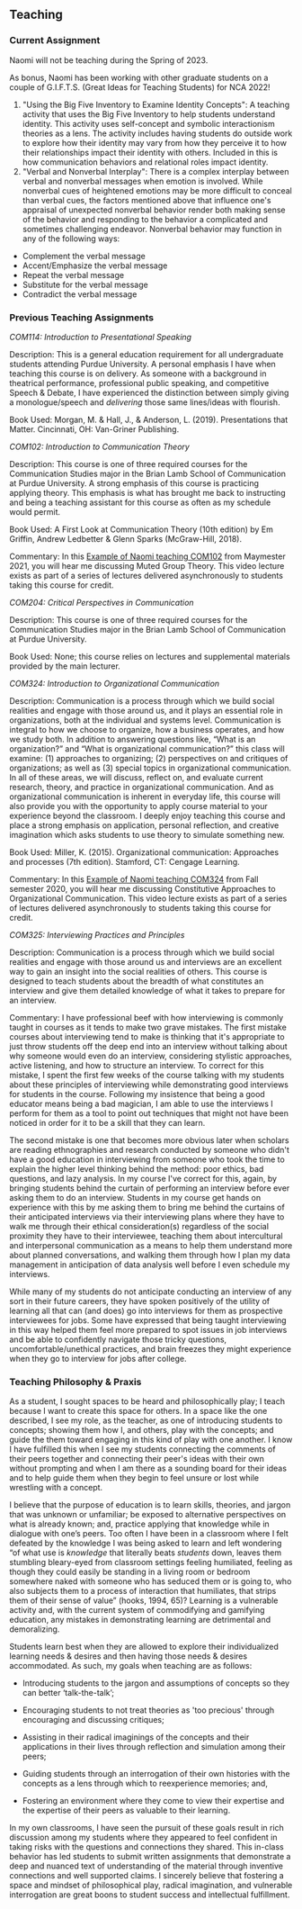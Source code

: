 ## Teaching
### Current Assignment

Naomi will not be teaching during the Spring of 2023.

As bonus, Naomi has been working with other graduate students on a couple of G.I.F.T.S. (Great Ideas for Teaching Students) for NCA 2022!
1. "Using the Big Five Inventory to Examine Identity Concepts": A teaching activity that uses the Big Five Inventory to help students understand identity. This activity uses self-concept and symbolic interactionism theories as a lens. The activity includes having students do outside work to explore how their identity may vary from how they perceive it to how their relationships impact their identity with others. Included in this is how communication behaviors and relational roles impact identity.
2. "Verbal and Nonverbal Interplay": There is a complex interplay between verbal and nonverbal messages when emotion is involved. While nonverbal cues of heightened emotions may be more difficult to conceal than verbal cues, the factors mentioned above that influence one's appraisal of unexpected nonverbal behavior render both making sense of the behavior and responding to the behavior a complicated and sometimes challenging endeavor. Nonverbal behavior may function in any of the following ways:
- Complement the verbal message
- Accent/Emphasize the verbal message
- Repeat the verbal message
- Substitute for the verbal message
- Contradict the verbal message

### Previous Teaching Assignments
_COM114: Introduction to Presentational Speaking_

Description: This is a general education requirement for all undergraduate students attending Purdue University. A personal emphasis I have when teaching this course is on delivery. As someone with a background in theatrical performance, professional public speaking, and competitive Speech & Debate, I have experienced the distinction between simply giving a monologue/speech and _delivering_ those same lines/ideas with flourish.

Book Used: Morgan, M. & Hall, J., & Anderson, L. (2019). Presentations that Matter. Cincinnati, OH: Van-Griner Publishing. 

_COM102: Introduction to Communication Theory_

Description: This course is one of three required courses for the Communication Studies major in the Brian Lamb School of Communication at Purdue University. A strong emphasis of this course is practicing applying theory. This emphasis is what has brought me back to instructing and being a teaching assistant for this course as often as my schedule would permit.  

Book Used: A First Look at Communication Theory (10th edition) by Em Griffin, Andrew Ledbetter & Glenn Sparks (McGraw-Hill, 2018).

Commentary: In this [Example of Naomi teaching COM102](https://www.youtube.com/watch?v=nmPC6XiiUyQ) from Maymester 2021, you will hear me discussing Muted Group Theory. This video lecture exists as part of a series of lectures delivered asynchronously to students taking this course for credit. 

_COM204: Critical Perspectives in Communication_

Description: This course is one of three required courses for the Communication Studies major in the Brian Lamb School of Communication at Purdue University. 

Book Used: None; this course relies on lectures and supplemental materials provided by the main lecturer.

_COM324: Introduction to Organizational Communication_

Description: Communication is a process through which we build social realities and engage with those around us, and it plays an essential role in organizations, both at the individual and systems level. Communication is integral to how we choose to organize, how a business operates, and how we study both.  In addition to answering questions like, “What is an organization?” and “What is organizational communication?” this class will examine: (1) approaches to organizing; (2) perspectives on and critiques of organizations; as well as (3) special topics in organizational communication. In all of these areas, we will discuss, reflect on, and evaluate current research, theory, and practice in organizational communication. And as organizational communication is inherent in everyday life, this course will also provide you with the opportunity to apply course material to your experience beyond the classroom. I deeply enjoy teaching this course and place a strong emphasis on application, personal reflection, and creative imagination which asks students to use theory to simulate something new.

Book Used: Miller, K. (2015). Organizational communication: Approaches and processes (7th edition). Stamford, CT: Cengage Learning.

Commentary: In this [Example of Naomi teaching COM324](https://www.youtube.com/watch?v=1VEe0oLdmzQ) from Fall semester 2020, you will hear me discussing Constitutive Approaches to Organizational Communication. This video lecture exists as part of a series of lectures delivered asynchronously to students taking this course for credit. 

_COM325: Interviewing Practices and Principles_

Description: Communication is a process through which we build social realities and engage with those around us and interviews are an excellent way to gain an insight into the social realities of others. This course is designed to teach students about the breadth of what constitutes an interview and give them detailed knowledge of what it takes to prepare for an interview. 

Commentary: I have professional beef with how interviewing is commonly taught in courses as it tends to make two grave mistakes. The first mistake courses about interviewing tend to make is thinking that it's appropriate to just throw students off the deep end into an interview without talking about why someone would even do an interview, considering stylistic approaches, active listening, and how to structure an interview. To correct for this mistake, I spent the first few weeks of the course talking with my students about these principles of interviewing while demonstrating good interviews for students in the course. Following my insistence that being a good educator means being a bad magician, I am able to use the interviews I perform for them as a tool to point out techniques that might not have been noticed in order for it to be a skill that they can learn. 

The second mistake is one that becomes more obvious later when scholars are reading ethnographies and research conducted by someone who didn't have a good education in interviewing from someone who took the time to explain the higher level thinking behind the method: poor ethics, bad questions, and lazy analysis. In my course I've correct for this, again, by bringing students behind the curtain of performing an interview before ever asking them to do an interview. Students in my course get hands on experience with this by me asking them to bring me behind the curtains of their anticipated interviews via their interviewing plans where they have to walk me through their ethical consideration(s) regardless of the social proximity they have to their interviewee, teaching them about intercultural and interpersonal communication as a means to help them understand more about planned conversations, and walking them through how I plan my data management in anticipation of data analysis well before I even schedule my interviews. 

While many of my students do not anticipate conducting an interview of any sort in their future careers, they have spoken positively of the utility of learning all that can (and does) go into interviews for them as prospective interviewees for jobs. Some have expressed that being taught interviewing in this way helped them feel more prepared to spot issues in job interviews and be able to confidently navigate those tricky questions, uncomfortable/unethical practices, and brain freezes they might experience when they go to interview for jobs after college. 

### Teaching Philosophy & Praxis

As a student, I sought spaces to be heard and philosophically play; I teach because I want to create this space for others. In a space like the one described, I see my role, as the teacher, as one of introducing students to concepts; showing them how I, and others, play with the concepts; and guide the them toward engaging in this kind of play with one another. I know I have fulfilled this when I see my students connecting the comments of their peers together and connecting their peer's ideas with their own without prompting and when I am there as a sounding board for their ideas and to help guide them when they begin to feel unsure or lost while wrestling with a concept.

I believe that the purpose of education is to learn skills, theories, and jargon that was unknown or unfamiliar; be exposed to alternative perspectives on what is already known; and, practice applying that knowledge while in dialogue with one’s peers. Too often I have been in a classroom where I felt defeated by the knowledge I was being asked to learn and left wondering “of what use is _knowledge_ that literally beats _students_ down, leaves them stumbling bleary-eyed from classroom settings feeling humiliated, feeling as though they could easily be standing in a living room or bedroom somewhere naked with someone who has seduced them or is going to, who also subjects them to a process of interaction that humiliates, that strips them of their sense of value” (hooks, 1994, 65)? Learning is a vulnerable activity and, with the current system of commodifying and gamifying education, any mistakes in demonstrating learning are detrimental and demoralizing.

Students learn best when they are allowed to explore their individualized learning needs & desires and then having those needs & desires accommodated. As such, my goals when teaching are as follows:

- Introducing students to the jargon and assumptions of concepts so they can better ‘talk-the-talk’;

- Encouraging students to not treat theories as 'too precious' through encouraging and discussing critiques;

- Assisting in their radical imaginings of the concepts and their applications in their lives through reflection and simulation among their peers;

- Guiding students through an interrogation of their own histories with the concepts as a lens through which to reexperience memories; and,

- Fostering an environment where they come to view their expertise and the expertise of their peers as valuable to their learning.

In my own classrooms, I have seen the pursuit of these goals result in rich discussion among my students where they appeared to feel confident in taking risks with the questions and connections they shared. This in-class behavior has led students to submit written assignments that demonstrate a deep and nuanced text of understanding of the material through inventive connections and well supported claims. I sincerely believe that fostering a space and mindset of philosophical play, radical imagination, and vulnerable interrogation are great boons to student success and intellectual fulfillment.

